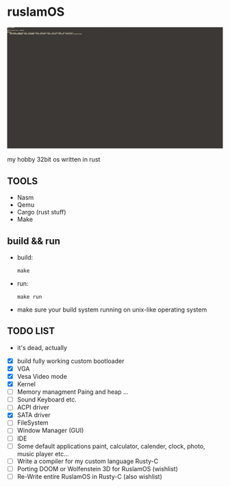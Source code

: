 # ruslamOS
![logo](image/exception.png)

my hobby 32bit os written in rust

## TOOLS

* Nasm
* Qemu
* Cargo (rust stuff)
* Make


## build && run

* build:

  ```
  make
  ```

* run:

  ```
  make run
  ```
 
* make sure your build system running on unix-like operating system


## TODO LIST

* it's dead, actually

- [x] build fully working custom bootloader 
- [x] VGA
- [x] Vesa Video mode
- [x] Kernel
- [ ] Memory managment Paing and heap ...
- [ ] Sound Keyboard etc.
- [ ] ACPI driver 
- [x] SATA driver
- [ ] FileSystem
- [ ] Window Manager (GUI)
- [ ] IDE 
- [ ] Some default applications paint, calculator, calender, clock, photo, music player etc...
- [ ] Write a compiler for my custom language Rusty-C
- [ ] Porting DOOM or Wolfenstein 3D for RuslamOS (wishlist)
- [ ] Re-Write entire RuslamOS in Rusty-C (also wishlist)
